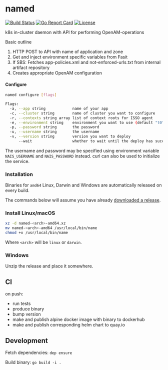 named
=====

[![Build Status](https://travis-ci.org/nais/named.svg?branch=master)](https://travis-ci.org/nais/named)
[![Go Report Card](https://goreportcard.com/badge/github.com/nais/named)](https://goreportcard.com/report/github.com/nais/named)
[![License](http://img.shields.io/badge/license-mit-blue.svg?style=flat-square)](https://raw.githubusercontent.com/nais/named/master/LICENSE)

k8s in-cluster daemon with API for performing OpenAM-operations

Basic outline

1. HTTP POST to API with name of application and zone
2. Get and inject environment specific variables from Fasit
3. If SBS: Fetches app-policies.xml and not-enforced-urls.txt from internal artifact repository
4. Creates appropriate OpenAM configuration


#### Configure

```sh
named configure [flags]

Flags:
  -a, --app string            name of your app
  -c, --cluster string	      name of cluster you want to configure
  -r, --contexts string array list of context roots for ISSO agent
  -e, --environment string    environment you want to use (default "t0")
  -p, --password string       the password
  -u, --username string       the username
  -v, --version string        version you want to deploy
      --wait                  whether to wait until the deploy has succeeded (or failed)
```

The username and password may be specified using environment variable `NAIS_USERNAME` and `NAIS_PASSWORD` instead.
curl can also be used to initialize the service.


### Installation

Binaries for `amd64` Linux, Darwin and Windows are automatically released on every build.

The commands below will assume you have already [downloaded a release](https://github.com/nais/named/releases).


### Install Linux/macOS

```sh
xz -d named-<arch>-amd64.xz
mv named-<arch>-amd64 /usr/local/bin/name
chmod +x /usr/local/bin/name
```

Where `<arch>` will be `linux` or `darwin`.


### Windows

Unzip the release and place it somewhere.


## CI

on push:

- run tests
- produce binary
- bump version
- make and publish alpine docker image with binary to dockerhub
- make and publish corresponding helm chart to quay.io 


## Development

Fetch dependencies:
```dep ensure```

Build binary:
```go build -i .```



